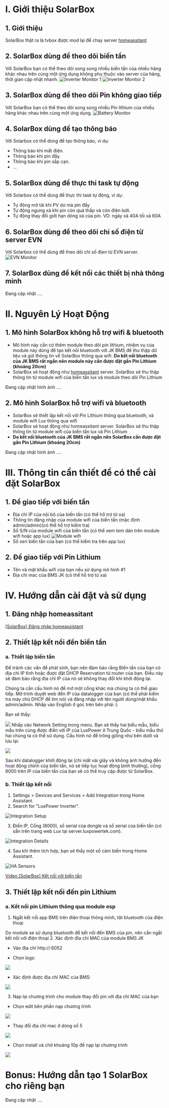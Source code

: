 # I. Giới thiệu SolarBox

## 1. Giới thiệu
SolarBox thật ra là tvbox được mod lại để chay server [homeassitant](https://www.home-assistant.io/) 

<!--
Demo: https://demo-solar.xuantran.uk
user: demo
password: demo
-->

## 2. SolarBox dùng để theo dõi biến tần
Với SolarBox bạn có thể theo dõi song song nhiều biến tần của nhiều hãng khác nhau trên cùng một ứng dụng không phụ thuộc vào server của hãng, thời gian cập nhật nhanh.
![Inverter Monitor 1](pic/InverterMonitor1.jpg) ![Inverter Monitor 2](pic/InverterMonitor2.jpg)

## 3. SolarBox dùng để theo dõi Pin không giao tiếp
Với SolarBox bạn có thể theo dõi song song nhiều Pin lithium của nhiều hãng khác nhau trên cùng một ứng dụng.
![Battery Monitor](pic/battMonior.jpg)
## 4. SolarBox dùng để tạo thông báo
Với Solarbox có thể dùng để tạo thông báo, ví dụ: 
- Thông báo khi mất điện.
- Thông báo khi pin đầy.
- Thông báo khi pin sắp cạn.
- ...

## 5. SolarBox dùng để thực thi task tự động
Với Solarbox có thể dùng để thực thi task tự động, ví dụ:
- Tự động mở tải khi PV dư mà pin đầy
- Tự động ngưng xả khi pin còn quá thấp và còn điện lưới.
- Tự động thay đổi giới hạn dòng xả của pin. VD: ngày xả 40A tối xả 60A

## 6. SolarBox dùng để theo dõi chỉ số điện từ server EVN
Với Solarbox có thể dùng để theo dõi chỉ số địen từ EVN server.
![EVN Monitor](pic/evn_monitor.jpg)

## 7. SolarBox dùng để kết nối các thiết bị nhà thông minh
Đang cập nhật .... 

# II. Nguyên Lý Hoạt Động
## 1. Mô hình SolarBox không hỗ trợ wifi & bluetooth
- Mô hình này cần có thêm module theo dõi pin lithium, nhiệm vụ của module này dùng để tạo kết nối bluetooth với JK BMS để thu thập dữ liệu và gửi thông tin về SolarBox thông qua wifi. **Do kết nối bluetooth của JK BMS rất ngắn nên module này cần được đặt gần Pin Lithium (khoảng 20cm)**
- SolarBox sẽ hoạt động như [homeassitant](https://www.home-assistant.io/) server. SolarBox sẽ thu thập thông tin từ module wifi của biến tần lux và module theo dõi Pin Lithium

Đang cập nhật hình ảnh .... 

## 2. Mô hình SolarBox hỗ trợ wifi và bluetooth
- SolarBox sẽ thiết lập kết nối với Pin Lithium thông qua bluetooth, và module wifi Lux thông qua wifi
- SolarBox sẽ hoạt động như homeassitant server. SolarBox sẽ thu thập thông tin từ module wifi của biến tần lux và Pin Lithium
- **Do kết nối bluetooth của JK BMS rất ngắn nên SolarBox cần được đặt gần Pin Lithium (khoảng 20cm)**

Đang cập nhật hình ảnh .... 

# III. Thông tin cần thiết để có thể cài đặt SolarBox 
## 1. Để giao tiếp với biến tần
- Địa chỉ IP của nội bộ của biến tần (có thể hỗ trợ từ xa)
- Thông tin đăng nhập của module wifi của biến tần (mặc định admin/admin)(có thể hỗ trợ kiểm tra)
- Số S/N của module wifi của biến tần (có thể xem tem dán trên module wifi hoặc app lux)
![Module wifi](pic/luxDongle.jpeg)
- Số seri biến tần của bạn (có thể kiểm tra trên app lux)
## 2. Để giao tiếp với Pin Lithium
- Tên và mật khẩu wifi của bạn nếu sử dụng mô hình #1
- Địa chỉ mac của BMS JK (có thể hỗ trợ từ xa)

# IV. Hướng dẫn cài đặt và sử dụng
## 1. Đăng nhập homeassitant
[[SolarBox] Đăng nhập homeassistant](https://www.youtube.com/watch?v=Zfy2XWQpMYM)
## 2. Thiết lập kết nối đến biến tần
### a. Thiết lập biến tần

Để tránh các vấn đề phát sinh, bạn nên đảm bảo rằng Biến tần của bạn có địa chỉ IP tĩnh hoặc được đặt DHCP Reservation từ router của bạn. Điều này sẽ đảm bảo rằng địa chỉ IP của nó sẽ không thay đổi khi khởi động lại.

Chúng ta cần cấu hình nó để mở một cổng khác mà chúng ta có thể giao tiếp. Mở trình duyệt web đến IP của datalogger của bạn (có thể phải kiểm tra máy chủ DHCP để tìm nó) và đăng nhập với tên người dùng/mật khẩu admin/admin. Nhấp vào English ở góc trên bên phải :)

Bạn sẽ thấy:

![](pic/lux_run_state.png)
Nhấp vào Network Setting trong menu. Bạn sẽ thấy hai biểu mẫu, biểu mẫu trên cùng được điền với IP của LuxPower ở Trung Quốc - biểu mẫu thứ hai chúng ta có thể sử dụng. Cấu hình nó để trông giống như bên dưới và lưu lại:

![](pic/lux_network_setting.png)

Sau khi datalogger khởi động lại (chỉ mất vài giây và không ảnh hưởng đến hoạt động chính của biến tần, nó sẽ tiếp tục hoạt động bình thường), cổng 8000 trên IP của biến tần của bạn sẽ có thể truy cập được từ SolarBox. 

### b. Thiết lập kết nối
1. Settings > Devices and Services > Add Integration trong Home Assistant.
2. Search for "LuxPower Inverter".

![Integration Setup](https://user-images.githubusercontent.com/64648444/169526481-d261df8b-ecaa-48c4-a6df-f7abae382316.png)

3. Điền IP, Cổng (8000), số serial của dongle và số serial của biến tần (có sẵn trên trang web Lux tại server.luxpowertek.com).

![Integration Details](https://user-images.githubusercontent.com/64648444/169526428-a508e905-19ef-45e5-ab2c-185b454489e3.png)

4. Sau khi thêm tích hợp, bạn sẽ thấy một số cảm biến trong Home Assistant.

![HA Sensors](https://user-images.githubusercontent.com/64648444/169526605-0f667815-87dc-4ab7-86f5-dbffe85ff765.png)

[Video [SolarBox] Kết nối với biến tần](https://www.youtube.com/watch?v=g12Ak6pNzmc)
## 3. Thiết lập kết nối đến pin Lithium

### a. Kết nối pin Lithium thông qua module esp
1. Ngắt kết nối app BMS trên điện thoại thông minh, tăt bluetooth của điện thoại

Do module se sử dụng bluetooth để kết nối đến BMS của pin, nên cần ngắt kết nối với điện thoại
2. Xác định đia chỉ MAC của module BMS JK
- Vào địa chỉ http://<solarbox IP>:6052

- Chọn logs:

![](pic/bms_findmac.png)

- Xác định được địa chỉ MAC của BMS:

![](pic/mac_bms.png)

3. Nạp lại chương trình cho module thay đổi pin với địa chỉ MAC của bạn
- Chọn edit bên phần nạp chương trình

![](pic/edit_programing.png)

- Thay đổi địa chỉ mac ở dòng số 5

![](pic/mac_edit.png)

- Chọn install và chờ khoảng 10p để nạp lại chương trình

![](pic/bms_install.png)

# Bonus: Hướng dẫn tạo 1 SolarBox cho riêng bạn
Đang cập nhật .... 
